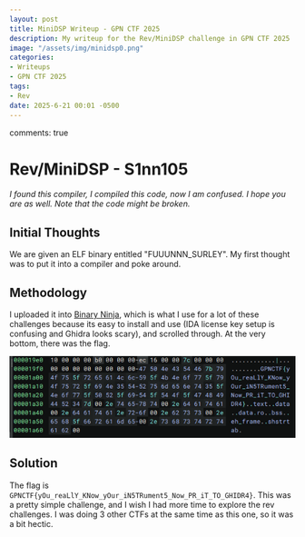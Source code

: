 ```yaml
---
layout: post
title: MiniDSP Writeup - GPN CTF 2025
description: My writeup for the Rev/MiniDSP challenge in GPN CTF 2025
image: "/assets/img/minidsp0.png"
categories:
- Writeups
- GPN CTF 2025
tags:
- Rev
date: 2025-6-21 00:01 -0500
---
```

comments: true

# Rev/MiniDSP - S1nn105
*I found this compiler, I compiled this code, now I am confused. I hope you are as well. Note that the code might be broken.*

## Initial Thoughts
We are given an ELF binary entitled "FUUUNNN_SURLEY". My first thought was to put it into a compiler and poke around.

## Methodology
I uploaded it into [Binary Ninja](https://binary.ninja/), which is what I use for a lot of these challenges because its easy to install and use (IDA license key setup is confusing and Ghidra looks scary), and scrolled through. At the very bottom, there was the flag.

![Binary Ninja Screenshot of the Flag](/assets/img/minidsp1.png)

## Solution
The flag is `GPNCTF{yOu_reaLlY_KNow_yOur_iN5TRument5_Now_PR_iT_TO_GHIDR4}`. This was a pretty simple challenge, and I wish I had more time to explore the rev challenges. I was doing 3 other CTFs at the same time as this one, so it was a bit hectic.

